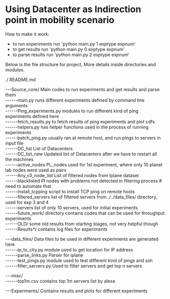 # Using Datacenter as Indirection point in mobility scenario  

How to make it work:
- to run experiments run 'python main.py 1 exptype expnum'
- to get results run 'python main.py 0 exptype expnum'
- to parse results run 'python main.py 2 exptype expnum'


Below is the file structure for project, More details inside directories and modules.  

./
README.md

---Source_core/ 		  Main codes to run experiments and get results and parse them  
------main.py 			  runs different experiments defined by command line arguments  
------Ping_experiments.py modules to run different kind of ping experiments defined here  
------fetch_results.py    to fetch results of ping experiments and plot cdfs  
------helpers.py          has helper functions used in the process of running experiments  
------batch_ping.py       usually ran at remote host, and run pings to servers in input file  
------DC_list             List of Datacenters  
------DC_list_new         Updated list of Datacenters after we have to restart all the machines  
------active_nodes        PL_nodes used for 1st experiment, where only 10 planet lab nodes were used as pairs  
------Any_v3_node_list    List of filtered nodes from Iplane dataset  
------blacklisted         Pl nodes with problems not detected in filtering process # need to automate that  
------install_tcpping     script to install TCP ping on remote hosts  
------filtered_servers    list of filtered servers from ./../data_files/ directory, used for exp 3 and 4  
------servers             list of only 10 servers, used for initial experiments  
------future_work/        directory contains codes that can be used for throughput experiments  
------OLD/                some old results from starting stages, not very helpful though  
------Results*/           contains log files for experiments  
  
---data_files/            Data files to be used in different experiments are generated here  
------ip_to_city.py 	  module used to get location for IP address  
------parse_links.py      Parser for iplane  
------test_pings.py       module used to test different kind of pings and ssh  
------filter_servers.py   Used to filter servers and get top n servers  
  
---misc/  
------top1m.csv          contains top 1m servers list by alexa  
  
---Experiments/          Contains results and plots for different experiments  
